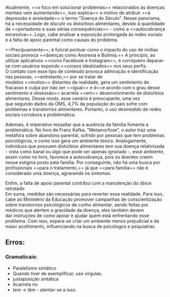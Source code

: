 Atualmente, ==o foco em solucionar problemas== relacionados às doenças mentais vem aumentando==, isso explica== o motivo de atribuir ==à depressão e ansiedade== o termo "Doença do Século". Nesse panorama, há a necessidade de discutir os distúrbios alimentares, devido à quantidade de ==portadores e suas sérias consequências== - como a ==autocobrança excessiva==. Logo, cabe analisar a exposição prolongada às redes sociais e a falta de apoio parental como causas do problema.  

==Precipuamente==, é fulcral pontuar como o impacto do uso de mídias sociais provoca ==doenças como Anorexia e Bulimia.== A princípio, ao utilizar aplicativos ==como Facebook e Instagram==, é corriqueiro deparar-se com usuários expondo ==corpos idealizados== nos seus perfis. O contato com esse tipo de conteúdo provoca admiração e identificação nas pessoas, ==entretanto,== por se tratar de modelos ==muitos== distantes da realidade, gera um sentimento de fracasso e culpa por não ser ==igual== e d==e acordo com o grau desse sentimento e obsessão== acarreta ==em== desenvolvimento de distúrbios alimentares. Desse modo, esse cenário é preocupante, uma vez que segundo dados da OMS, 4,7% da população do país sofre com problemas e transtornos alimentares. Portanto, o uso desmedido de redes sociais corrobora a problemática.  

Ademais, é imperativo ressaltar que a ausência da família fomenta a problemática. No livro de Franz Kafka, "Metamorfose", o autor traz uma metáfora sobre abandono parental, sofrido por pessoas que tem problemas psicológicos, e como isso gera um ambiente tóxico. Analogamente, indivíduos que possuem distúrbios alimentares tem sua doença relativizada - vista como banal ou algo que pode ser apenas ignorado -, esse ambiente, assim como no livro, favorece a autocobrança, pois os doentes creem nesse estigma posto pela família. Por conseguinte, não há uma busca por profissionais ==para o tratamento,== já que ==para família== não é considerado uma doença, agravando os sintomas. 

Enfim, a falta de apoio parental contribuí com a manutenção do óbice retratado  
Em suma, medidas são necessárias para reverter essa realidade. Para isso, cabe ao Ministério da Educação promover campanhas de conscientização sobre transtornos psicológicos de cunho alimentar, sendo feitas por médicos que alertem a gravidade da doença, eles também devem dar instruções de como apoiar e ajudar quem está enfrentando esse problema. Com isso, espera-se criar um ambiente menos prejudicial e de maior acolhimento, influenciando na busca de psicólogos e psiquiatras.

## Erros:

### Gramaticais:

- Paralelismo sintático
- Quando tiver de exemplificar, use vírgulas. 
- justaposição sintática
- Acarreta no
- tem -> têm - atentar-se a isso.
